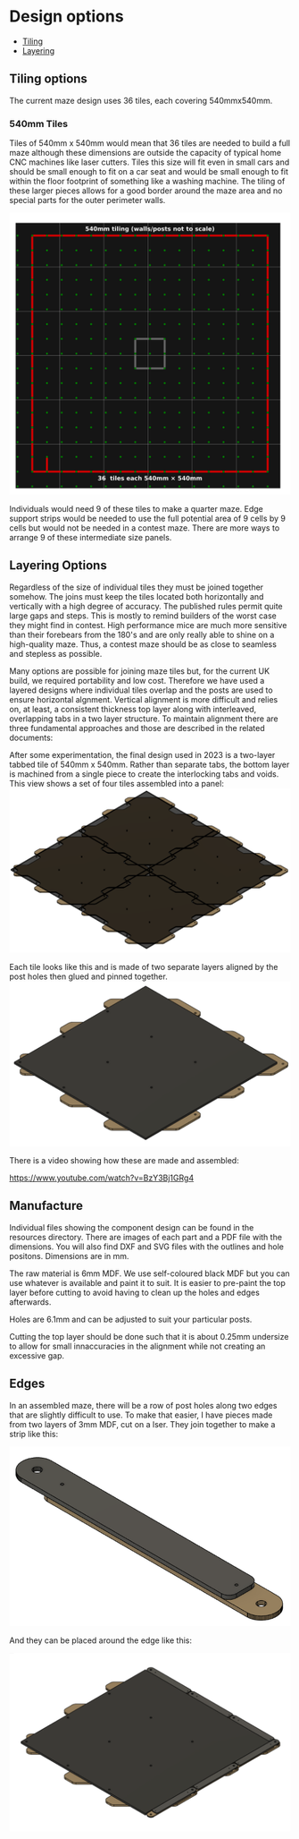 # Design options

- [Tiling](#tiling-options)
- [Layering](#layering-options)

## Tiling options

The current maze design uses 36 tiles, each covering 540mmx540mm.

### 540mm Tiles
Tiles of 540mm x 540mm would mean that 36 tiles are needed to build a full maze although these dimensions are outside the capacity of typical home CNC machines like laser cutters. Tiles this size will fit even in small cars and should be small enough to fit on a car seat and would be small enough to fit within the floor footprint of something like a washing machine. The tiling of these larger pieces allows for a good border around the maze area and no special parts for the outer perimeter walls. 

![tiling-540mm-squares.png](resources/classic-maze-540mm-tiles.png)

Individuals would need 9 of these tiles to make a quarter maze. Edge support strips would be needed to use the full potential area of 9 cells by 9 cells but would not be needed in a contest maze. There are more ways to arrange 9 of these intermediate size panels.


## Layering Options

Regardless of the size of individual tiles they must be joined together somehow. The joins must keep the tiles located both horizontally and vertically with a high degree of accuracy. The published rules permit quite large gaps and steps. This is mostly to remind builders of the worst case they might find in contest. High performance mice are much more sensitive than their forebears from the 180's and are only really able to shine on a high-quality maze. Thus, a contest maze should be as close to seamless and stepless as possible.

Many options are possible for joining maze tiles but, for the current UK build, we required portability and low cost. Therefore we have used a layered designs where individual tiles overlap and the posts are used to ensure horizontal algnment. Vertical alignment is more difficult and relies on, at least, a consistent thickness top layer along with interleaved, overlapping tabs in a two layer structure. To maintain alignment there are three fundamental approaches and those are described in the related documents:


After some experimentation, the final design used in 2023 is a two-layer tabbed tile of 540mm x 540mm. Rather than separate tabs, the bottom layer is machined from a single piece to create the interlocking tabs and voids. This view shows a set of four tiles assembled into a panel:
![540mm-tabbed-assembly](resources/classic-maze-tile-540mm-assembly.png)

Each tile looks like this and is made of two separate layers aligned by the post holes then glued and pinned together.
![540mm individual tile](resources/classic-maze-tile-540mm-complete.png)

There is a video showing how these are made and assembled:

https://www.youtube.com/watch?v=BzY3Bj1GRg4


## Manufacture

Individual files showing the component design can be found in the resources directory. There are images of each part and a PDF file with the dimensions. You will also find DXF and SVG files with the outlines and hole positons. Dimensions are in mm.

The raw material is 6mm MDF. We use self-coloured black MDF but you can use whatever is available and paint it to suit. It is easier to pre-paint the top layer before cutting to avoid having to clean up the holes and edges afterwards.

Holes are 6.1mm and can be adjusted to suit your particular posts.

Cutting the top layer should be done such that it is about 0.25mm undersize to allow for small innaccuracies in the alignment while not creating an excessive gap.

## Edges

In an assembled maze, there will be a row of post holes along two edges that are slightly difficult to use. To make that easier, I have pieces made from two layers of 3mm MDF, cut on a lser. They join together to make a strip like this:

![edge strip](resources/classic-maze-tile-540mm-border-strip-assembly.png)

And they can be placed around the edge like this:

![maze with strips](resources/classic-maze-tile-with-border-strips.png)
